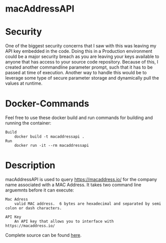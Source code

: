 # macAddressAPI

Security
=======

One of the biggest security concerns that I saw with this was leaving my API key embedded in the code.  Doing this in a Production environment could be a major security breach as you are leaving your keys available to anyone that has access to your source code repository.  Because of this, I created another commandline parameter prompt, such that it has to be passed at time of execution.  Another way to handle this would be to leverage some type of secure parameter storage and dynamically pull the values at runtime.


Docker-Commands
=======

Feel free to use these docker build and run commands for building and running the container:

	Build
		docker build -t macaddressapi .
	Run
		docker run -it --rm macaddressapi


Description
=======

macAddressAPI is used to query https://macaddress.io/ for the company name associated with a MAC Address.  It takes two command line arguemnts before it can execute:

	Mac Adress
		valid MAC address.  6 bytes are hexadecimal and separated by semi colon or dash characters.

	API Key
		An API key that allows you to interface with https://macaddress.io/


Complete source can be found [here](https://github.com/jkanwarACN/macAddressAPI).

